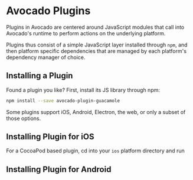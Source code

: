 # Avocado Plugins

Plugins in Avocado are centered around JavaScript modules that call into Avocado's runtime to perform
actions on the underlying platform.

Plugins thus consist of a simple JavaScript layer installed through `npm`, and then platform specific
dependencies that are managed by each platform's dependency manager of choice.

## Installing a Plugin

Found a plugin you like? First, install its JS library through npm:

```bash
npm install --save avocado-plugin-guacamole
```

Some plugins support iOS, Android, Electron, the web, or only a subset of those options.

## Installing Plugin for iOS

For a CocoaPod based plugin, cd into your `ios` platform directory and run

## Installing Plugin for Android